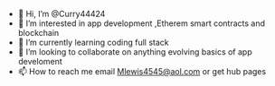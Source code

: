 - 👋 Hi, I’m @Curry44424
- 👀 I’m interested in app development ,Etherem smart contracts and blockchain 
- 🌱 I’m currently learning coding full stack
- 💞️ I’m looking to collaborate on  anything evolving basics of app develoment 
- 📫 How to reach me  email Mlewis4545@aol.com or get hub pages 

<!---
Curry44424/Curry44424 is a ✨ special ✨ repository because its `README.md` (this file) appears on your GitHub profile.
You can click the Preview link to take a look at your changes.
--->
